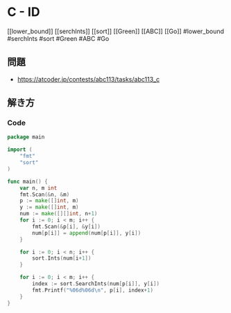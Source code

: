 # C - ID
[[lower_bound]] [[serchInts]] [[sort]] [[Green]] [[ABC]] [[Go]]
#lower_bound #serchInts #sort #Green #ABC #Go 

## 問題
- https://atcoder.jp/contests/abc113/tasks/abc113_c

## 解き方
### Code
```go
package main

import (
	"fmt"
	"sort"
)

func main() {
	var n, m int
	fmt.Scan(&n, &m)
	p := make([]int, m)
	y := make([]int, m)
	num := make([][]int, n+1)
	for i := 0; i < m; i++ {
		fmt.Scan(&p[i], &y[i])
		num[p[i]] = append(num[p[i]], y[i])
	}

	for i := 0; i < n; i++ {
		sort.Ints(num[i+1])
	}

	for i := 0; i < m; i++ {
		index := sort.SearchInts(num[p[i]], y[i])
		fmt.Printf("%06d%06d\n", p[i], index+1)
	}
}
```